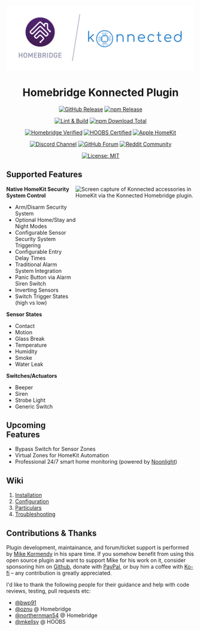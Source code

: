 <p align="center">
  <a href="https://konnected.io/?utm_campaign=homebridge" title="Konnected Plugin for Homebridge - Homebridge Verified"><img alt="Konnected Plugin for Homebridge - Homebridge Verified" src="https://raw.githubusercontent.com/mkormendy/homebridge-konnected/master/branding/Konnected_w_Homebridge.svg?sanitize=true" width="500px"></a>
</p>
<span align="center">

# Homebridge Konnected Plugin

[![GitHub Release](https://flat.badgen.net/github/release/mkormendy/homebridge-konnected/master?icon=github)](https://github.com/mkormendy/homebridge-konnected/releases) [![npm Release](https://flat.badgen.net/npm/v/homebridge-konnected?icon=npm)](https://www.npmjs.com/package/homebridge-konnected)

[![Lint & Build](https://flat.badgen.net/github/checks/mkormendy/homebridge-konnected?icon=github&label=lint%20%26%20build)](https://github.com/konnected-io/homebridge-konnected/actions) [![npm Download Total](https://flat.badgen.net/npm/dt/homebridge-konnected?icon=npm)](https://www.npmjs.com/package/homebridge-konnected)

[![Homebridge Verified](https://flat.badgen.net/badge/homebridge/verified/4f4f4f?icon=https://developers.homebridge.io/assets/images/homebridge-color-round.svg&labelColor=57277c)](https://github.com/homebridge/homebridge/wiki/Verified-Plugins) [![HOOBS Certified](https://flat.badgen.net/badge/hoobs/certified/4f4f4f?icon=https://developers.homebridge.io/assets/images/homebridge-color-round.svg&labelColor=ffac10)](https://plugins.hoobs.org/plugin/homebridge-konnected) [![Apple HomeKit](https://flat.badgen.net/badge/apple/homekit/f89f1a?icon=apple)](https://www.apple.com/ios/home/)

[![Discord Channel](https://flat.badgen.net/badge/discord/homebridge%23konnected/6670f5?icon=discord)](https://discord.gg/YsujtCysZZ) [![GitHub Forum](https://flat.badgen.net/badge/forum/discussions%20forum/?icon=github&label=repo)](https://github.com/mkormendy/homebridge-konnected/discussions) [![Reddit Community](https://flat.badgen.net/badge/reddit/r%2Fkonnected/FF4500?icon=https://www.redditinc.com/assets/images/site/logo01.svg)](https://www.reddit.com/r/konnected/)

[![License: MIT](https://flat.badgen.net/badge/license/MIT/blue)](https://github.com/mkormendy/homebridge-konnected/blob/master/LICENSE)

</span>

## Supported Features

<div align="left">
  <img align="right" width="319" height="692" alt="Screen capture of Konnected accessories in HomeKit via the Konnected Homebridge plugin." src="https://user-images.githubusercontent.com/1437667/128083751-1eb31022-0c44-4954-9b0f-09c5c749d0f4.gif">
  <b>Native HomeKit Security System Control</b>
  <ul>
    <li>Arm/Disarm Security System</li>
    <li>Optional Home/Stay and Night Modes</li>
    <li>Configurable Sensor Security System Triggering</li>
    <li>Configurable Entry Delay Times</li>
    <li>Traditional Alarm System Integration</li>
    <li>Panic Button via Alarm Siren Switch</li>
    <li>Inverting Sensors</li>
    <li>Switch Trigger States (high vs low)</li>
  </ul>
  <b>Sensor States</b>
  <ul>
    <li>Contact</li>
    <li>Motion</li>
    <li>Glass Break</li>
    <li>Temperature</li>
    <li>Humidity</li>
    <li>Smoke</li>
    <li>Water Leak</li>
  </ul>
  <b>Switches/Actuators</b>
  <ul>
    <li>Beeper</li>
    <li>Siren</li>
    <li>Strobe Light</li>
    <li>Generic Switch</li>
  </ul>
</div>

## Upcoming Features

  * Bypass Switch for Sensor Zones
  * Virtual Zones for HomeKit Automation
  * Professional 24/7 smart home monitoring (powered by [Noonlight](https://noonlight.com/))

## Wiki

1. [Installation](https://github.com/mkormendy/homebridge-konnected/wiki/1.-Installation)
2. [Configuration](https://github.com/mkormendy/homebridge-konnected/wiki/2.-Configuration)
3. [Particulars](https://github.com/mkormendy/homebridge-konnected/wiki/3.-Particulars)
4. [Troubleshooting](https://github.com/mkormendy/homebridge-konnected/wiki/4.-Troubleshooting)

## Contributions & Thanks

Plugin development, maintainance, and forum/ticket support is performed by [Mike Kormendy](https://github.com/mkormendy) in his spare time. If you somehow benefit from using this open source plugin and want to support Mike for his work on it, consider sponsoring him on [Github](https://github.com/sponsors/mkormendy), donate with [PayPal](https://www.paypal.me/mikekormendy), or buy him a coffee with [Ko-fi](https://ko-fi.com/mikekormendy) – any contribution is greatly appreciated.

I'd like to thank the following people for their guidance and help with code reviews, testing, pull requests etc:
- [@bwp91](https://github.com/bwp91)
- [@oznu](https://github.com/oznu) @ Homebridge
- [@northernman54](https://github.com/NorthernMan54) @ Homebridge
- [@mkellsy](https://github.com/mkellsy) @ HOOBS

